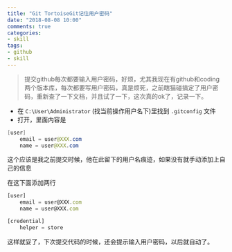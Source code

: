 ```yaml
---
title: "Git TortoiseGit记住用户密码"
date: "2018-08-08 10:00"
comments: true
categories:
- skill
tags:
- github
- skill
---
```


> 提交github每次都要输入用户密码，好烦，尤其我现在有github和coding两个版本库，每次都要写用户密码，真是烦死，之前瞎猫碰搞定了用户密码，重新查了一下文档，并且试了一下，这次真的ok了，记录一下。
<!-- more -->

- 在 `C:\User\Administrator` (找当前操作用户名下)里找到 `.gitconfig` 文件
- 打开，里面内容是
``` java
[user]
	email = user@XXX.com
	name = user@XXX.com
```
这个应该是我之前提交时候，他在此留下的用户名痕迹，如果没有就手动添加上自己的信息

在这下面添加两行
```javascript
[user]
	email = user@XXX.com
	name = user@XXX.com

[credential]
	helper = store
```

这样就妥了，下次提交代码的时候，还会提示输入用户密码，以后就自动了。